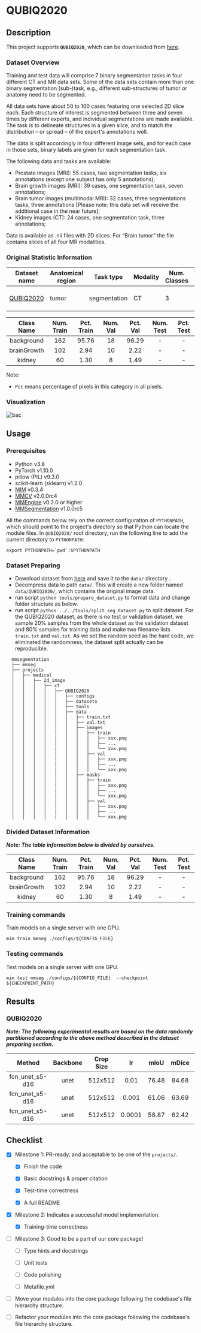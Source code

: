 # QUBIQ2020

## Description

This project supports **`QUBIQ2020`**, which can be downloaded from [here](https://syncandshare.lrz.de/public?folderID=MlJqWDRqTk1yOVBDUzd6UTNvdkhm).

### Dataset Overview

Training and test data will comprise 7 binary segmentation tasks in four different CT and MR data sets. Some of the data sets contain more than one binary segmentation (sub-)task, e.g., different sub-structures of tumor or anatomy need to be segmented.

All data sets have about 50 to 100 cases featuring one selected 2D slice each. Each structure of interest is segmented between three and seven times by different experts, and individual segmentations are made available. The task is to delineate structures in a given slice, and to match the distribution – or spread – of the expert's annotations well.

The data is split accordingly in four different image sets, and for each case in those sets, binary labels are given for each segmentation task.

The following data and tasks are available:

- Prostate images (MRI): 55 cases, two segmentation tasks, six annotations (except one subject has only 5 annotations);
- Brain growth images (MRI): 39 cases, one segmentation task, seven annotations;
- Brain tumor images (multimodal MRI): 32 cases, three segmentations tasks, three annotations \[Please note: this data set will receive the additional case in the near future\];
- Kidney images (CT): 24 cases, one segmentation task, three annotations;

Data is available as .nii files with 2D slices. For “Brain tumor” the file contains slices of all four MR modalities.

### Original Statistic Information

| Dataset name                                                                          | Anatomical region | Task type    | Modality | Num. Classes | Train/Val/Test Images | Train/Val/Test Labeled | Release Date | License                                                         |
| ------------------------------------------------------------------------------------- | ----------------- | ------------ | -------- | ------------ | --------------------- | ---------------------- | ------------ | --------------------------------------------------------------- |
| [QUBIQ2020](https://syncandshare.lrz.de/public?folderID=MlJqWDRqTk1yOVBDUzd6UTNvdkhm) | tumor             | segmentation | CT       | 3            | 162/18/-              | yes/yes/-              | 2020         | [CC-BY-NC 4.0](https://creativecommons.org/licenses/by-sa/4.0/) |

| Class Name  | Num. Train | Pct. Train | Num. Val | Pct. Val | Num. Test | Pct. Test |
| :---------: | :--------: | :--------: | :------: | :------: | :-------: | :-------: |
| background  |    162     |   95.76    |    18    |  96.29   |     -     |     -     |
| brainGrowth |    102     |    2.94    |    10    |   2.22   |     -     |     -     |
|   kidney    |     60     |    1.30    |    8     |   1.49   |     -     |     -     |

Note:

- `Pct` means percentage of pixels in this category in all pixels.

### Visualization

![bac](https://raw.githubusercontent.com/uni-medical/medical-datasets-visualization/main/2d/semantic_seg/ct/QUBIQ2020/QUBIQ2020_dataset.png)

## Usage

### Prerequisites

- Python v3.8
- PyTorch v1.10.0
- pillow (PIL) v9.3.0
- scikit-learn (sklearn) v1.2.0
- [MIM](https://github.com/open-mmlab/mim) v0.3.4
- [MMCV](https://github.com/open-mmlab/mmcv) v2.0.0rc4
- [MMEngine](https://github.com/open-mmlab/mmengine) v0.2.0 or higher
- [MMSegmentation](https://github.com/open-mmlab/mmsegmentation) v1.0.0rc5

All the commands below rely on the correct configuration of `PYTHONPATH`, which should point to the project's directory so that Python can locate the module files. In `QUBIQ2020/` root directory, run the following line to add the current directory to `PYTHONPATH`:

```shell
export PYTHONPATH=`pwd`:$PYTHONPATH
```

### Dataset Preparing

- Download dataset from [here](https://syncandshare.lrz.de/public?folderID=MlJqWDRqTk1yOVBDUzd6UTNvdkhm) and save it to the `data/` directory .
- Decompress data to path `data/`. This will create a new folder named `data/QUBIQ2020/`, which contains the original image data.
- run script `python tools/prepare_dataset.py` to format data and change folder structure as below.
- run script `python ../../tools/split_seg_dataset.py` to split dataset. For the QUBIQ2020 dataset, as there is no test or validation dataset, we sample 20% samples from the whole dataset as the validation dataset and 80% samples for training data and make two filename lists `train.txt` and `val.txt`. As we set the random seed as the hard code, we eliminated the randomness, the dataset split actually can be reproducible.

```none
  mmsegmentation
  ├── mmseg
  ├── projects
  │   ├── medical
  │   │   ├── 2d_image
  │   │   │   ├── ct
  │   │   │   │   ├── QUBIQ2020
  │   │   │   │   │   ├── configs
  │   │   │   │   │   ├── datasets
  │   │   │   │   │   ├── tools
  │   │   │   │   │   ├── data
  │   │   │   │   │   │   ├── train.txt
  │   │   │   │   │   │   ├── val.txt
  │   │   │   │   │   │   ├── images
  │   │   │   │   │   │   │   ├── train
  │   │   │   │   |   │   │   │   ├── xxx.png
  │   │   │   │   |   │   │   │   ├── ...
  │   │   │   │   |   │   │   │   └── xxx.png
  │   │   │   │   │   │   │   ├── val
  │   │   │   │   |   │   │   │   ├── xxx.png
  │   │   │   │   |   │   │   │   ├── ...
  │   │   │   │   |   │   │   │   └── xxx.png
  │   │   │   │   │   │   ├── masks
  │   │   │   │   │   │   │   ├── train
  │   │   │   │   |   │   │   │   ├── xxx.png
  │   │   │   │   |   │   │   │   ├── ...
  │   │   │   │   |   │   │   │   └── xxx.png
  │   │   │   │   │   │   │   ├── val
  │   │   │   │   |   │   │   │   ├── xxx.png
  │   │   │   │   |   │   │   │   ├── ...
  │   │   │   │   |   │   │   │   └── xxx.png
```

### Divided Dataset Information

***Note: The table information below is divided by ourselves.***

| Class Name  | Num. Train | Pct. Train | Num. Val | Pct. Val | Num. Test | Pct. Test |
| :---------: | :--------: | :--------: | :------: | :------: | :-------: | :-------: |
| background  |    162     |   95.76    |    18    |  96.29   |     -     |     -     |
| brainGrowth |    102     |    2.94    |    10    |   2.22   |     -     |     -     |
|   kidney    |     60     |    1.30    |    8     |   1.49   |     -     |     -     |

### Training commands

Train models on a single server with one GPU.

```shell
mim train mmseg ./configs/${CONFIG_FILE}
```

### Testing commands

Test models on a single server with one GPU.

```shell
mim test mmseg ./configs/${CONFIG_FILE}  --checkpoint ${CHECKPOINT_PATH}
```

<!-- List the results as usually done in other model's README. [Example](https://github.com/open-mmlab/mmsegmentation/tree/dev-1.x/configs/fcn#results-and-models)

You should claim whether this is based on the pre-trained weights, which are converted from the official release; or it's a reproduced result obtained from retraining the model in this project. -->

## Results

### QUBIQ2020

***Note: The following experimental results are based on the data randomly partitioned according to the above method described in the dataset preparing section.***

|     Method      | Backbone | Crop Size |   lr   | mIoU  | mDice |                                     config                                     |         download         |
| :-------------: | :------: | :-------: | :----: | :---: | :---: | :----------------------------------------------------------------------------: | :----------------------: |
| fcn_unet_s5-d16 |   unet   |  512x512  |  0.01  | 76.48 | 84.68 |  [config](./configs/fcn-unet-s5-d16_unet_1xb16-0.01-20k_QUBIQ2020-512x512.py)  | [model](<>) \| [log](<>) |
| fcn_unet_s5-d16 |   unet   |  512x512  | 0.001  | 61.06 | 63.69 | [config](./configs/fcn-unet-s5-d16_unet_1xb16-0.001-20k_QUBIQ2020-512x512.py)  | [model](<>) \| [log](<>) |
| fcn_unet_s5-d16 |   unet   |  512x512  | 0.0001 | 58.87 | 62.42 | [config](./configs/fcn-unet-s5-d16_unet_1xb16-0.0001-20k_QUBIQ2020-512x512.py) | [model](<>) \| [log](<>) |

## Checklist

- [x] Milestone 1: PR-ready, and acceptable to be one of the `projects/`.

  - [x] Finish the code

  - [x] Basic docstrings & proper citation

  - [x] Test-time correctness

  - [x] A full README

- [x] Milestone 2: Indicates a successful model implementation.

  - [x] Training-time correctness

- [ ] Milestone 3: Good to be a part of our core package!

  - [ ] Type hints and docstrings

  - [ ] Unit tests

  - [ ] Code polishing

  - [ ] Metafile.yml

- [ ] Move your modules into the core package following the codebase's file hierarchy structure.

- [ ] Refactor your modules into the core package following the codebase's file hierarchy structure.
